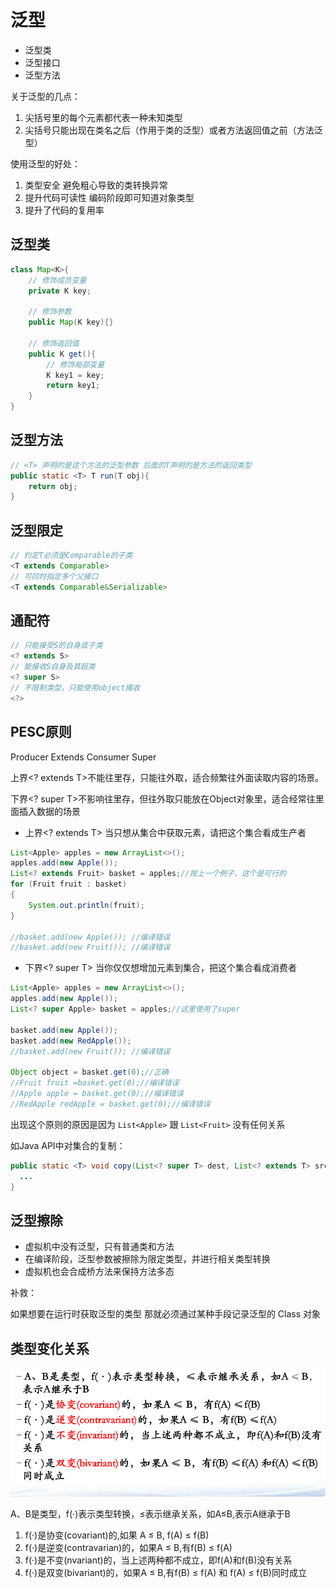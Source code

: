 # 泛型

- 泛型类
- 泛型接口
- 泛型方法

关于泛型的几点：

1. 尖括号里的每个元素都代表一种未知类型
2. 尖括号只能出现在类名之后（作用于类的泛型）或者方法返回值之前（方法泛型）

使用泛型的好处：

1. 类型安全 避免粗心导致的类转换异常
2. 提升代码可读性 编码阶段即可知道对象类型
3. 提升了代码的复用率

## 泛型类

```java
class Map<K>{
    // 修饰成员变量
    private K key;

    // 修饰参数
    public Map(K key){}

    // 修饰返回值
    public K get(){
        // 修饰局部变量
        K key1 = key;
        return key1;
    }
}
```

## 泛型方法

```java
// <T> 声明的是这个方法的泛型参数 后面的T声明的是方法的返回类型
public static <T> T run(T obj){
    return obj;
}
```

## 泛型限定

```java
// 约定T必须是Comparable的子类
<T extends Comparable> 
// 可同时指定多个父接口
<T extends Comparable&Serializable> 
```

## 通配符

```java
// 只能接受S的自身或子类
<? extends S>
// 能接收S自身及其超类
<? super S>
// 不限制类型，只能使用object接收
<?>
```

## PESC原则

Producer Extends Consumer Super

上界<? extends T>不能往里存，只能往外取，适合频繁往外面读取内容的场景。

下界<? super T>不影响往里存，但往外取只能放在Object对象里，适合经常往里面插入数据的场景

- 上界<? extends T> 当只想从集合中获取元素，请把这个集合看成生产者

```java
List<Apple> apples = new ArrayList<>();
apples.add(new Apple());
List<? extends Fruit> basket = apples;//按上一个例子，这个是可行的
for (Fruit fruit : basket)
{
    System.out.println(fruit);
}

//basket.add(new Apple()); //编译错误
//basket.add(new Fruit()); //编译错误
```

- 下界<? super T> 当你仅仅想增加元素到集合，把这个集合看成消费者

```java
List<Apple> apples = new ArrayList<>();
apples.add(new Apple());
List<? super Apple> basket = apples;//这里使用了super

basket.add(new Apple());
basket.add(new RedApple());
//basket.add(new Fruit()); //编译错误

Object object = basket.get(0);//正确
//Fruit fruit =basket.get(0);//编译错误
//Apple apple = basket.get(0);//编译错误
//RedApple redApple = basket.get(0);//编译错误
```

出现这个原则的原因是因为 `List<Apple>` 跟 `List<Fruit>` 没有任何关系

如Java API中对集合的复制：

```java
public static <T> void copy(List<? super T> dest, List<? extends T> src) {
  ...
}
```

## 泛型擦除

- 虚拟机中没有泛型，只有普通类和方法
- 在编译阶段，泛型参数被擦除为限定类型，并进行相关类型转换
- 虚拟机也会合成桥方法来保持方法多态

补救：

如果想要在运行时获取泛型的类型 那就必须通过某种手段记录泛型的 Class 对象

## 类型变化关系

![批注 2019-10-30 131946](/assets/批注%202019-10-30%20131946.png)

A、B是类型，f(·)表示类型转换，≤表示继承关系，如A≤B,表示A继承于B

1. f(·)是协变(covariant)的,如果 A ≤ B, f(A) ≤ f(B)
2. f(·)是逆变(contravarian)的，如果A ≤ B,有f(B) ≤ f(A)
3. f(·)是不变(nvariant)的，当上述两种都不成立，即f(A)和f(B)没有关系
4. f(·)是双变(bivariant)的，如果A ≤ B,有f(B) ≤ f(A) 和 f(A) ≤ f(B)同时成立
